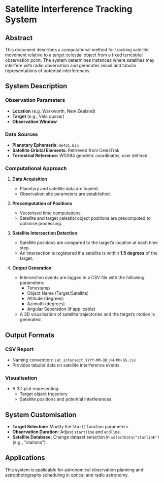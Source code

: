 # Satellite Interference Tracking System

## Abstract
This document describes a computational method for tracking satellite movement relative to a target celestial object from a fixed terrestrial observation point. The system determines instances where satellites may interfere with radio observation and generates visual and tabular representations of potential interferences.

## System Description
### Observation Parameters
- **Location** (e.g. Warkworth, New Zealand)
- **Target** (e.g., Vela quasar)
- **Observation Window**

### Data Sources
- **Planetary Ephemeris:** `de421.bsp`
- **Satellite Orbital Elements:** Retrieved from CelesTrak
- **Terrestrial Reference:** WGS84 geodetic coordinates, user defined

### Computational Approach
1. **Data Acquisition**
   - Planetary and satellite data are loaded.
   - Observation site parameters are established.
   
2. **Precomputation of Positions**
   - Vectorised time computations.
   - Satellite and target celestial object positions are precomputed to optimise processing.
   
3. **Satellite Intersection Detection**
   - Satellite positions are compared to the target’s location at each time step.
   - An intersection is registered if a satellite is within **1.5 degrees** of the target.
   
4. **Output Generation**
   - Intersection events are logged in a CSV file with the following parameters:
     - Timestamp
     - Object Name (Target/Satellite)
     - Altitude (degrees)
     - Azimuth (degrees)
     - Angular Separation (if applicable)
   - A 3D visualisation of satellite trajectories and the target’s motion is generated.

## Output Formats
### CSV Report
- Naming convention: `sat_intersect_YYYY-MM-DD_HH-MM-SS.csv`
- Provides tabular data on satellite interference events.

### Visualisation
- A 3D plot representing:
  - Target object trajectory
  - Satellite positions and potential interferences
  
## System Customisation
- **Target Selection:** Modify the `Star()` function parameters.
- **Observation Duration:** Adjust `startTime` and `endTime`.
- **Satellite Database:** Change dataset selection in `selectData("starlink")` (e.g., "stations").

## Applications
This system is applicable for astronomical observation planning and astrophotography scheduling in optical and radio astronomy.

